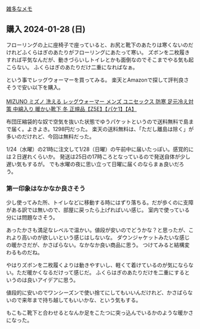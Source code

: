 [雑多なメモ](%E9%9B%91%E5%A4%9A%E3%81%AA%E3%83%A1%E3%83%A2)

## 購入 2024-01-28 (日)

フローリングの上に座椅子で座っていると、お尻と靴下のあたりは寒くないのだけれどふくらはぎのあたりがフローリングにあたって寒い。
ズボンを二枚履きすれば平気なんだが、動きづらいしトイレとかも面倒なのでそこまでやる気も起こらない。
ふくらはぎのあたりだけ二重になればなぁ。

という事でレッグウォーマーを買ってみる。
楽天とAmazonで探して評判良さそうで安い以下を購入。

<a href="https://hb.afl.rakuten.co.jp/ichiba/38d8cce1.35eb0de8.38d8cce2.0f334cb6/?pc=https%3A%2F%2Fitem.rakuten.co.jp%2Fflagon%2Fz5e%2F&link_type=pict&ut=eyJwYWdlIjoiaXRlbSIsInR5cGUiOiJwaWN0Iiwic2l6ZSI6IjI0MHgyNDAiLCJuYW0iOjEsIm5hbXAiOiJyaWdodCIsImNvbSI6MSwiY29tcCI6ImRvd24iLCJwcmljZSI6MSwiYm9yIjoxLCJjb2wiOjEsImJidG4iOjEsInByb2QiOjAsImFtcCI6ZmFsc2V9" target="_blank" rel="nofollow sponsored noopener" style="word-wrap:break-word;"><img src="https://hbb.afl.rakuten.co.jp/hgb/38d8cce1.35eb0de8.38d8cce2.0f334cb6/?me_id=1239446&item_id=10003777&pc=https%3A%2F%2Fthumbnail.image.rakuten.co.jp%2F%400_mall%2Fflagon%2Fcabinet%2F20232_img%2Fz5ex1.jpg%3F_ex%3D240x240&s=240x240&t=pict" border="0" style="margin:2px" alt="" title=""><br>
MIZUNO ミズノ 洗える レッグウォーマー メンズ ユニセックス 防寒 足元冷え対策 中綿入り 暖かい靴下 冬 正規品【Z5E】【パケ1】【A】
</a><br>

布団圧縮袋的な奴で空気を抜いた状態でゆうパケットというので送料無料で島まで届く。よきよき。1298円だった。
楽天の送料無料は、「ただし離島は除く」が多いのだけれど、今回は無料だった。

1/24（水曜）の21時に注文して1/28（日曜）の午前中に届いたっぽい。感覚的には２日遅れくらいか。
発送は25日の17時ころとなっているので発送自体が少し遅い気もするが。
でも水曜の夜に思い立って日曜に届くのならまぁ良いだろう。

### 第一印象はなかなか良さそう

少し使ってみた所、トイレなどに移動する時にはずり落ちる。だが歩くのに支障がある訳では無いので、部屋に戻ったら上げればいい感じ。
室内で使っている分には問題なさそう。

あったかさも満足なレベルで温かい。値段が安いのでどうかな？と思ったが、これより高いのが欲しいという感じはしないな。
ダウンジャケットみたいな感じの暖かさだが、かさばらない。なかなか良い商品に思う。
つけてみると結構変わるものだね。

やはりズボンを二枚履くよりは動きやすいし、軽くて着けているのが気にならない。ただ暖かくなるだけって感じだ。
ふくらはぎのあたりだけを二重にするというのは良いアイデアに思う。

値段的に安いのでワンシーズンで使い捨てにしてもいいんだけれど、かさばらないので来年まで持ち越してもいいかな、という気もする。

もこもこ靴下と合わせるとなんか足をこたつに突っ込んでいるかのような暖かさになった。